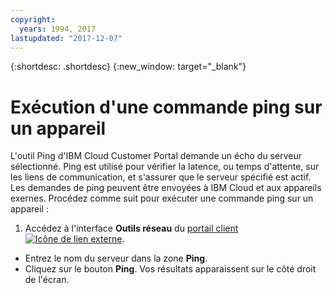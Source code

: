 ```yaml
---
copyright:
  years: 1994, 2017
lastupdated: "2017-12-07"
---
```


{:shortdesc: .shortdesc}
{:new_window: target="_blank"}

# Exécution d'une commande ping sur un appareil

L'outil Ping d'IBM Cloud Customer Portal demande un écho du serveur sélectionné. Ping est utilisé pour vérifier la latence, ou temps d'attente, sur les liens de communication, et s'assurer que le serveur spécifié est actif. Les demandes de ping peuvent être envoyées à IBM Cloud et aux appareils exernes. Procédez comme suit pour exécuter une commande ping sur un appareil :

1. Accédez à l'interface **Outils réseau** du [portail client![Icône de lien externe](../../icons/launch-glyph.svg "Icône de lien externe")](https://control.softlayer.com/).
* Entrez le nom du serveur dans la zone **Ping**.
* Cliquez sur le bouton **Ping**. Vos résultats apparaissent sur le côté droit de l'écran.
